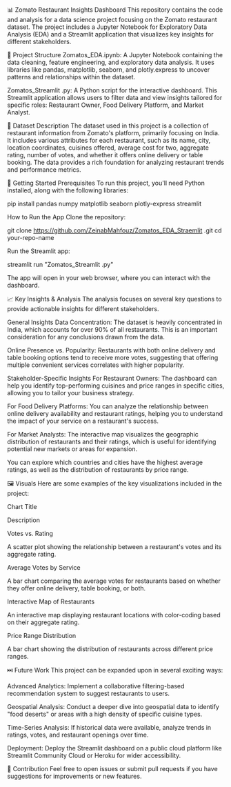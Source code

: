 📊 Zomato Restaurant Insights Dashboard
This repository contains the code and analysis for a data science project focusing on the Zomato restaurant dataset. The project includes a Jupyter Notebook for Exploratory Data Analysis (EDA) and a Streamlit application that visualizes key insights for different stakeholders.

📁 Project Structure
Zomatos_EDA.ipynb: A Jupyter Notebook containing the data cleaning, feature engineering, and exploratory data analysis. It uses libraries like pandas, matplotlib, seaborn, and plotly.express to uncover patterns and relationships within the dataset.

Zomatos_Streamlit .py: A Python script for the interactive dashboard. This Streamlit application allows users to filter data and view insights tailored for specific roles: Restaurant Owner, Food Delivery Platform, and Market Analyst.

📝 Dataset Description
The dataset used in this project is a collection of restaurant information from Zomato's platform, primarily focusing on India. It includes various attributes for each restaurant, such as its name, city, location coordinates, cuisines offered, average cost for two, aggregate rating, number of votes, and whether it offers online delivery or table booking. The data provides a rich foundation for analyzing restaurant trends and performance metrics.

🚀 Getting Started
Prerequisites
To run this project, you'll need Python installed, along with the following libraries:

pip install pandas numpy matplotlib seaborn plotly-express streamlit


How to Run the App
Clone the repository:

git clone https://github.com/ZeinabMahfouz/Zomatos_EDA_Straemlit
.git
cd your-repo-name


Run the Streamlit app:

streamlit run "Zomatos_Streamlit .py"


The app will open in your web browser, where you can interact with the dashboard.

📈 Key Insights & Analysis
The analysis focuses on several key questions to provide actionable insights for different stakeholders.

General Insights
Data Concentration: The dataset is heavily concentrated in India, which accounts for over 90% of all restaurants. This is an important consideration for any conclusions drawn from the data.

Online Presence vs. Popularity: Restaurants with both online delivery and table booking options tend to receive more votes, suggesting that offering multiple convenient services correlates with higher popularity.

Stakeholder-Specific Insights
For Restaurant Owners:
The dashboard can help you identify top-performing cuisines and price ranges in specific cities, allowing you to tailor your business strategy.

For Food Delivery Platforms:
You can analyze the relationship between online delivery availability and restaurant ratings, helping you to understand the impact of your service on a restaurant's success.

For Market Analysts:
The interactive map visualizes the geographic distribution of restaurants and their ratings, which is useful for identifying potential new markets or areas for expansion.

You can explore which countries and cities have the highest average ratings, as well as the distribution of restaurants by price range.

🖼️ Visuals
Here are some examples of the key visualizations included in the project:

Chart Title

Description

Votes vs. Rating

A scatter plot showing the relationship between a restaurant's votes and its aggregate rating.

Average Votes by Service

A bar chart comparing the average votes for restaurants based on whether they offer online delivery, table booking, or both.

Interactive Map of Restaurants

An interactive map displaying restaurant locations with color-coding based on their aggregate rating.

Price Range Distribution

A bar chart showing the distribution of restaurants across different price ranges.

⏭️ Future Work
This project can be expanded upon in several exciting ways:

Advanced Analytics: Implement a collaborative filtering-based recommendation system to suggest restaurants to users.

Geospatial Analysis: Conduct a deeper dive into geospatial data to identify "food deserts" or areas with a high density of specific cuisine types.

Time-Series Analysis: If historical data were available, analyze trends in ratings, votes, and restaurant openings over time.

Deployment: Deploy the Streamlit dashboard on a public cloud platform like Streamlit Community Cloud or Heroku for wider accessibility.

🤝 Contribution
Feel free to open issues or submit pull requests if you have suggestions for improvements or new features.
